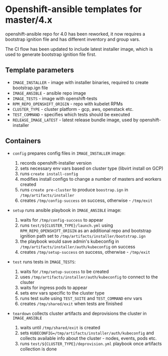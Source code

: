 Openshift-ansible templates for master/4.x
=========

openshift-ansible repo for 4.0 has been reworked, it now requires a bootstrap ignition file and
has different inventory and group vars.

The CI flow has been updated to include latest installer image, which is used to generate bootstrap
ignition file first.

## Template parameters
* `IMAGE_INSTALLER` - image with installer binaries, required to create bootstrap.ign file
* `IMAGE_ANSIBLE` - ansible repo image
* `IMAGE_TESTS` - image with openshift-tests
* `RPM_REPO_OPENSHIFT_ORIGIN` - repo with kubelet RPMs
* `CLUSTER_TYPE` - cluster platform - gcp, aws, openstack etc.
* `TEST_COMMAND` - specifies which tests should be executed
* `RELEASE_IMAGE_LATEST` - latest release bundle image, used by openshift-installer

## Containers
* `config` prepares config files in `IMAGE_INSTALLER` image:
  1. records openshift-installer version
  2. sets necessary env vars based on cluster type (libvirt install on GCP)
  3. runs `create install-config`
  4. modifies install configs to change a number of masters and workers created
  5. runs `create pre-cluster` to produce `boostrap.ign` in `/tmp/artifacts/installer`
  6. creates `/tmp/config-success` on success, otherwise - `/tmp/exit`

* `setup` runs ansible playbook in `IMAGE_ANSIBLE` image:
  1. waits for `/tmp/config-success` to appear
  2. runs `test/${CLUSTER_TYPE}/launch.yml` using `RPM_REPO_OPENSHIFT_ORIGIN` as an additional repo and bootstrap ignition path set to `/tmp/artifacts/installer/bootstrap.ign`
  3. the playbook would save admin's kubeconfig in `/tmp/artifacts/installer/auth/kubeconfig` on success
  4. creates `/tmp/setup-success` on success, otherwise - `/tmp/exit`

* `test` runs tests in `IMAGE_TESTS`:
  1. waits for `/tmp/setup-success` to be created
  2. uses `/tmp/artifacts/installer/auth/kubeconfig` to connect to the clsuter
  3. waits for ingress pods to appear
  4. sets env vars specific to the cluster type
  5. runs test suite using `TEST_SUITE` and `TEST_COMMAND` env vars
  6. creates `/tmp/shared/exit` when tests are finished

* `teardown` collects cluster artifacts and deprovisions the cluster in `IMAGE_ANSIBLE`
  1. waits until `/tmp/shared/exit` is created
  2. sets `KUBECONFIG=/tmp/artifacts/installer/auth/kubeconfig` and collects available info about the cluster - nodes, events, pods etc.
  3. runs `test/${CLUSTER_TYPE}/deprovision.yml` playbook once artifacts collection is done
